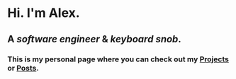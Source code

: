 # Hi. I'm Alex.
## A *software engineer* & *keyboard snob*. 
### This is my personal page where you can check out my [Projects](./projects) or [Posts](./posts).